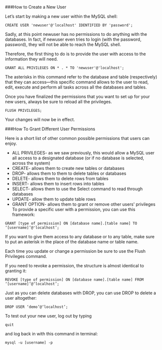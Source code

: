 ###How to Create a New User

Let’s start by making a new user within the MySQL shell:

```plaintext
CREATE USER 'newuser'@'localhost' IDENTIFIED BY 'password';
```

Sadly, at this point newuser has no permissions to do anything with the databases. In fact, if newuser even tries to login (with the password, password), they will not be able to reach the MySQL shell.

Therefore, the first thing to do is to provide the user with access to the information they will need.

```plaintext
GRANT ALL PRIVILEGES ON * . * TO 'newuser'@'localhost';
```

The asterisks in this command refer to the database and table (respectively) that they can access—this specific command allows to the user to read, edit, execute and perform all tasks across all the databases and tables.

Once you have finalized the permissions that you want to set up for your new users, always be sure to reload all the privileges.

```plaintext
FLUSH PRIVILEGES;
```

Your changes will now be in effect.

###How To Grant Different User Permissions

Here is a short list of other common possible permissions that users can enjoy.

- ALL PRIVILEGES- as we saw previously, this would allow a MySQL user all access to a designated database (or if no database is selected, across the system)
- CREATE- allows them to create new tables or databases
- DROP- allows them to them to delete tables or databases
- DELETE- allows them to delete rows from tables
- INSERT- allows them to insert rows into tables
- SELECT- allows them to use the Select command to read through databases
- UPDATE- allow them to update table rows
- GRANT OPTION- allows them to grant or remove other users' privileges
To provide a specific user with a permission, you can use this framework:

```plaintext
GRANT [type of permission] ON [database name].[table name] TO ‘[username]’@'localhost’;
```

If you want to give them access to any database or to any table, make sure to put an asterisk in the place of the database name or table name.

Each time you update or change a permission be sure to use the Flush Privileges command.

If you need to revoke a permission, the structure is almost identical to granting it:

```plaintext
REVOKE [type of permission] ON [database name].[table name] FROM ‘[username]’@‘localhost’;
```

Just as you can delete databases with DROP, you can use DROP to delete a user altogether:

```plaintext
DROP USER ‘demo’@‘localhost’;
```

To test out your new user, log out by typing

```plaintext
quit
```

and log back in with this command in terminal:

```plaintext
mysql -u [username] -p
```
